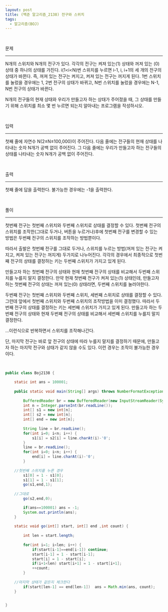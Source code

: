 ```yaml
---
layout: post
title: (백준 알고리즘_2138) 전구와 스위치
tags:
  - 알고리즘(BOJ)
---
```


<br>

문제

---

N개의 스위치와 N개의 전구가 있다. 각각의 전구는 켜져 있는(1) 상태와 꺼져 있는 (0) 상태 중 하나의 상태를 가진다. i(1<i<N)번 스위치를 누르면 i-1, i, i+1의 세 개의 전구의 상태가 바뀐다. 즉, 꺼져 있는 전구는 켜지고, 켜져 있는 전구는 꺼지게 된다. 1번 스위치를 눌렀을 경우에는 1, 2번 전구의 상태가 바뀌고, N번 스위치를 눌렀을 경우에는 N-1, N번 전구의 상태가 바뀐다.

N개의 전구들의 현재 상태와 우리가 만들고자 하는 상태가 주어졌을 때, 그 상태를 만들기 위해 스위치를 최소 몇 번 누르면 되는지 알아내는 프로그램을 작성하시오.

<br>

입력

---

첫째 줄에 자연수 N(2≤N≤100,000)이 주어진다. 다음 줄에는 전구들의 현재 상태를 나타내는 숫자 N개가 공백 없이 주어진다. 그 다음 줄에는 우리가 만들고자 하는 전구들의 상태를 나타내는 숫자 N개가 공백 없이 주어진다.

<br>

출력

---

첫째 줄에 답을 출력한다. 불가능한 경우에는 -1을 출력한다.

<br>

풀이

---

첫번째 전구는 첫번째 스위치와 두번째 스위치로 상태를 결정할 수 있다. 첫번째 전구의 스위치를 조작한(그대로 두거나, 버튼을 누르거나)후에 첫번째 전구를 변경할 수 있는 방법은 두번째 전구의 스위치를 조작하는 방법뿐이다. 

따라서 출발은 첫번째 전구를 그대로 두거나, 스위치를 누르는 방법(꺼져 있는 전구는 켜지고, 켜져 있는 전구는 꺼지게) 두가지로 나누어진다. 각각의 경우에서 최종적으로 첫번째 전구의 상태를 결정하는 키는 두번째 스위치가 가지고 있게 된다. 

만들고자 하는 첫번째 전구의 상태와 현재 첫번째 전구의 상태를 비교해서 두번째 스위치를 누를지 말지 결정한다. 만약 현재 첫번째 전구가 켜져 있는(1) 상태인데, 만들고자 하는 첫번째 전구의 상태는 꺼져 있는(0) 상태라면, 두번째 스위치를 눌러야한다.

두번째 전구는 첫번째 스위치와 두번째 스위치, 세번째 스위치로 상태를 결정할 수 있다. 그런데 앞에서 첫번째 스위치와 두번째 스위치의 조작방법을 이미 결정했다. 따라서 두번째 전구의 상태를 결정하는 키는 세번째 스위치가 가지고 있게 된다. 만들고자 하는 두번째 전구의 상태와 현재 두번째 전구의 상태를 비교해서 세번째 스위치를 누를지 말지 결정한다. 

...이런식으로 반복하면서 스위치를 조작해나간다.

단, 마지막 전구는 바로 앞 전구의 상태에 따라 누를지 말지를 결정하기 때문에, 만들고자 하는 마지막 전구와 상태가 같지 않을 수도 있다. 이런 경우는 조작이 불가능한 경우이다. 

<br>

```java
public class Boj2138 {

	static int ans = 100001;
  
	public static void main(String[] args) throws NumberFormatException, IOException {
    
		BufferedReader br = new BufferedReader(new InputStreamReader(System.in));
		int n = Integer.parseInt(br.readLine());
		int[] s1 = new int[n];
		int[] s2 = new int[n];		
		int[] end = new int[n];
    
		String line = br.readLine();
		for(int i=0; i<n; i++) {
			s1[i] = s2[i] = line.charAt(i)-'0';
		}
		line = br.readLine();
		for(int i=0; i<n; i++) {
			end[i] = line.charAt(i)-'0';
		}
	    
    //첫번째 스위치를 누른 경우
		s1[0] = 1 - s1[0];
		s1[1] = 1 - s1[1];
		go(s1,end,1);
    
    //그대로
		go(s2,end,0);

		if(ans==100001) ans = -1;
		System.out.println(ans);
	}
	
	static void go(int[] start, int[] end ,int count) {
		
		int len = start.length;
		
		for(int i=1; i<len; i++) { 
			if(start[i-1]==end[i-1]) continue;
			start[i-1] = 1 - start[i-1];
			start[i] = 1 - start[i];
			if(i+1<len) start[i+1] = 1 - start[i+1];
			++count;
		}
		
    //마지막 상태가 같은지 체크한다
		if(start[len-1] == end[len-1])  ans = Math.min(ans, count);
	}


}
```
